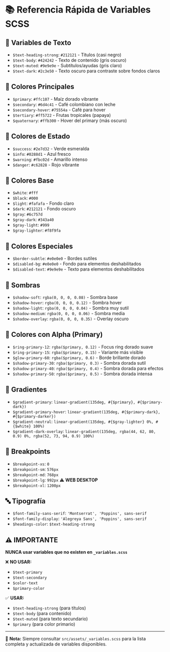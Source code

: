 # 📚 Referencia Rápida de Variables SCSS

## 🎨 Variables de Texto

- `$text-heading-strong`: `#212121` - Títulos (casi negro)
- `$text-body`: `#424242` - Texto de contenido (gris oscuro)
- `$text-muted`: `#9e9e9e` - Subtítulos/ayudas (gris claro)
- `$text-dark`: `#2c3e50` - Texto oscuro para contraste sobre fondos claros

## 🎨 Colores Principales

- `$primary`: `#ffc107` - Maíz dorado vibrante
- `$secondary`: `#6d4c41` - Café colombiano con leche
- `$secondary-hover`: `#75554a` - Café para hover
- `$tertiary`: `#ff5722` - Frutas tropicales (papaya)
- `$quaternary`: `#ffb300` - Hover del primary (más oscuro)

## 🚦 Colores de Estado

- `$success`: `#2e7d32` - Verde esmeralda
- `$info`: `#0288d1` - Azul fresco
- `$warning`: `#fbc02d` - Amarillo intenso
- `$danger`: `#c62828` - Rojo vibrante

## 🎨 Colores Base

- `$white`: `#fff`
- `$black`: `#000`
- `$light`: `#fafafa` - Fondo claro
- `$dark`: `#212121` - Fondo oscuro
- `$gray`: `#6c757d`
- `$gray-dark`: `#343a40`
- `$gray-light`: `#999`
- `$gray-lighter`: `#f8f9fa`

## 🎨 Colores Especiales

- `$border-subtle`: `#e0e0e0` - Bordes sutiles
- `$disabled-bg`: `#e0e0e0` - Fondo para elementos deshabilitados
- `$disabled-text`: `#9e9e9e` - Texto para elementos deshabilitados

## 🌈 Sombras

- `$shadow-soft`: `rgba(0, 0, 0, 0.08)` - Sombra base
- `$shadow-hover`: `rgba(0, 0, 0, 0.12)` - Sombra hover
- `$shadow-light`: `rgba(0, 0, 0, 0.04)` - Sombra muy sutil
- `$shadow-medium`: `rgba(0, 0, 0, 0.06)` - Sombra media
- `$shadow-overlay`: `rgba(0, 0, 0, 0.35)` - Overlay oscuro

## 🎨 Colores con Alpha (Primary)

- `$ring-primary-12`: `rgba($primary, 0.12)` - Focus ring dorado suave
- `$ring-primary-15`: `rgba($primary, 0.15)` - Variante más visible
- `$glow-primary-60`: `rgba($primary, 0.6)` - Borde brillante dorado
- `$shadow-primary-30`: `rgba($primary, 0.3)` - Sombra dorada sutil
- `$shadow-primary-40`: `rgba($primary, 0.4)` - Sombra dorada para efectos
- `$shadow-primary-50`: `rgba($primary, 0.5)` - Sombra dorada intensa

## 📐 Gradientes

- `$gradient-primary`: `linear-gradient(135deg, #{$primary}, #{$primary-dark})`
- `$gradient-primary-hover`: `linear-gradient(135deg, #{$primary-dark}, #{$primary-darker})`
- `$gradient-neutral`: `linear-gradient(135deg, #{$gray-lighter} 0%, #{$white} 100%)`
- `$gradient-dark-overlay`: `linear-gradient(135deg, rgba(44, 62, 80, 0.9) 0%, rgba(52, 73, 94, 0.9) 100%)`

## 📱 Breakpoints

- `$breakpoint-xs`: `0`
- `$breakpoint-sm`: `576px`
- `$breakpoint-md`: `768px`
- `$breakpoint-lg`: `992px` ⚠️ **WEB DESKTOP**
- `$breakpoint-xl`: `1200px`

## 🔤 Tipografía

- `$font-family-sans-serif`: `'Montserrat', 'Poppins', sans-serif`
- `$font-family-display`: `'Alegreya Sans', 'Poppins', sans-serif`
- `$headings-color`: `$text-heading-strong`

## ⚠️ IMPORTANTE

**NUNCA usar variables que no existen en `_variables.scss`**

❌ **NO USAR:**

- `$text-primary`
- `$text-secondary`
- `$color-text`
- `$primary-color`

✅ **USAR:**

- `$text-heading-strong` (para títulos)
- `$text-body` (para contenido)
- `$text-muted` (para texto secundario)
- `$primary` (para color primario)

---

📝 **Nota:** Siempre consultar `src/assets/_variables.scss` para la lista completa y actualizada de variables disponibles.
